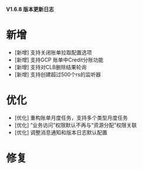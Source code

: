 **V1.6.8 版本更新日志**

# 新增
- [新增] 支持关闭账单拉取配置选项
- [新增] 支持GCP 账单中Credit分账功能
- [新增] 支持对CLB删除结果轮询
- [新增] 支持创建超过500个rs的监听器


# 优化
- [优化] 重构账单月度任务，支持多个类型月度任务
- [优化] “业务访问”权限默认不再与“资源分配”权限关联
- [优化] 调整消息通知和版本日志默认配置

# 修复


